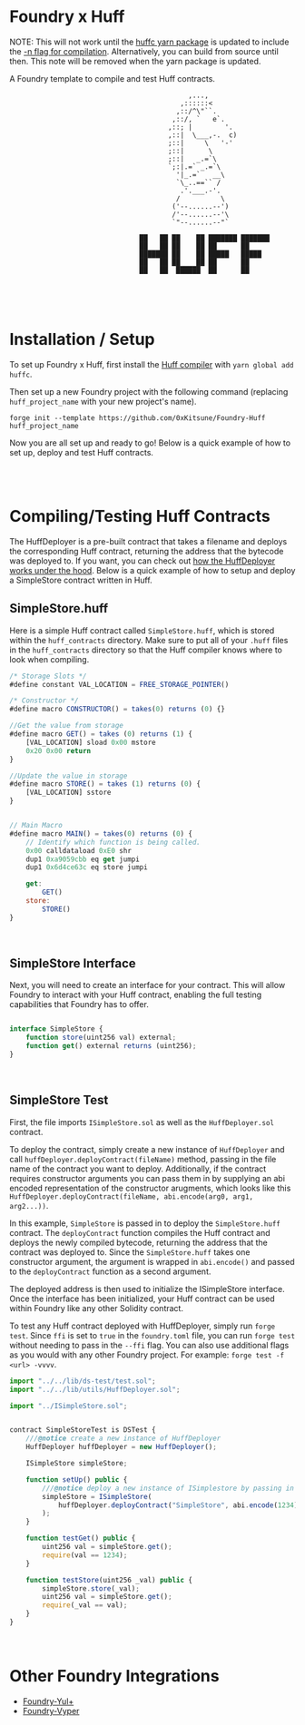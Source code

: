 # Foundry x Huff

NOTE: This will not work until the [huffc yarn package](https://yarnpkg.com/package/huffc) is updated to include the [-n flag for compilation](https://github.com/huff-language/huffc/commit/2e5287afbfdf9cc977b204a4fd1e89c27375b040). Alternatively, you can build from source until then. This note will be removed when the yarn package is updated.

A Foundry template to compile and test Huff contracts. 

```
                                            ,...,
                                          ,::::::<
                                         ,::/^\"``.
                                        ,::/, `   e`.
                                       ,::; |        '.
                                       ,::|  \___,-.  c)
                                       ;::|     \   '-'
                                       ;::|      \
                                       ;::|   _.=`\
                                       `;:|.=` _.=`\
                                         '|_.=`   __\
                                         `\_..==`` /
                                          .'.___.-'.
                                         /          \
                                        ('--......--')
                                        /'--......--'\
                                        `"--......--"`

                                ██   ██ ██    ██ ███████ ███████ 
                                ██   ██ ██    ██ ██      ██      
                                ███████ ██    ██ █████   █████   
                                ██   ██ ██    ██ ██      ██      
                                ██   ██  ██████  ██      ██      

                        
```

<br>


# Installation / Setup

To set up Foundry x Huff, first install the [Huff compiler](https://github.com/huff-language/huffc) with `yarn global add huffc`.

Then set up a new Foundry project with the following command (replacing `huff_project_name` with your new project's name).

```
forge init --template https://github.com/0xKitsune/Foundry-Huff huff_project_name
```

Now you are all set up and ready to go! Below is a quick example of how to set up, deploy and test Huff contracts.


<br>
<br>


# Compiling/Testing Huff Contracts

The HuffDeployer is a pre-built contract that takes a filename and deploys the corresponding Huff contract, returning the address that the bytecode was deployed to. If you want, you can check out [how the HuffDeployer works under the hood](https://github.com/0xKitsune/Foundry-Huff/blob/main/lib/utils/HuffDeployer.sol). Below is a quick example of how to setup and deploy a SimpleStore contract written in Huff.


## SimpleStore.huff

Here is a simple Huff contract called `SimpleStore.huff`, which is stored within the `huff_contracts` directory. Make sure to put all of your `.huff` files in the `huff_contracts` directory so that the Huff compiler knows where to look when compiling.

```js
/* Storage Slots */
#define constant VAL_LOCATION = FREE_STORAGE_POINTER()

/* Constructor */
#define macro CONSTRUCTOR() = takes(0) returns (0) {}

//Get the value from storage
#define macro GET() = takes (0) returns (1) {
    [VAL_LOCATION] sload 0x00 mstore
    0x20 0x00 return
}

//Update the value in storage
#define macro STORE() = takes (1) returns (0) {
    [VAL_LOCATION] sstore
}


// Main Macro
#define macro MAIN() = takes(0) returns (0) {
    // Identify which function is being called.
    0x00 calldataload 0xE0 shr
    dup1 0xa9059cbb eq get jumpi
    dup1 0x6d4ce63c eq store jumpi

    get:
        GET()
    store:
        STORE()
}
```

<br>


## SimpleStore Interface

Next, you will need to create an interface for your contract. This will allow Foundry to interact with your Huff contract, enabling the full testing capabilities that Foundry has to offer.

```js

interface SimpleStore {
    function store(uint256 val) external;
    function get() external returns (uint256);
}
```

<br>


## SimpleStore Test

First, the file imports `ISimpleStore.sol` as well as the `HuffDeployer.sol` contract.

To deploy the contract, simply create a new instance of `HuffDeployer` and call `huffDeployer.deployContract(fileName)` method, passing in the file name of the contract you want to deploy. Additionally, if the contract requires constructor arguments you can pass them in by supplying an abi encoded representation of the constructor arugments, which looks like this `HuffDeployer.deployContract(fileName, abi.encode(arg0, arg1, arg2...))`.


In this example, `SimpleStore` is passed in to deploy the `SimpleStore.huff` contract. The `deployContract` function compiles the Huff contract and deploys the newly compiled bytecode, returning the address that the contract was deployed to. Since the `SimpleStore.huff` takes one constructor argument, the argument is wrapped in `abi.encode()` and passed to the `deployContract` function as a second argument.


The deployed address is then used to initialize the ISimpleStore interface. Once the interface has been initialized, your Huff contract can be used within Foundry like any other Solidity contract.

To test any Huff contract deployed with HuffDeployer, simply run `forge test`. Since `ffi` is set to `true` in the `foundry.toml` file, you can run `forge test` without needing to pass in the `--ffi` flag. You can also use additional flags as you would with any other Foundry project. For example: `forge test -f <url> -vvvv`.

```js
import "../../lib/ds-test/test.sol";
import "../../lib/utils/HuffDeployer.sol";

import "../ISimpleStore.sol";


contract SimpleStoreTest is DSTest {
    ///@notice create a new instance of HuffDeployer
    HuffDeployer huffDeployer = new HuffDeployer();

    ISimpleStore simpleStore;

    function setUp() public {
        ///@notice deploy a new instance of ISimplestore by passing in the address of the deployed Huff contract
        simpleStore = ISimpleStore(
            huffDeployer.deployContract("SimpleStore", abi.encode(1234))
        );
    }

    function testGet() public {
        uint256 val = simpleStore.get();
        require(val == 1234);
    }

    function testStore(uint256 _val) public {
        simpleStore.store(_val);
        uint256 val = simpleStore.get();
        require(_val == val);
    }
}
```


<br>

# Other Foundry Integrations

- [Foundry-Yul+](https://github.com/ControlCplusControlV/Foundry-Yulp) 
- [Foundry-Vyper](https://github.com/0xKitsune/Foundry-Vyper)

